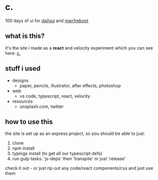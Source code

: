# c.
100 days of ui for [dailyui](http://dailyui.co/) and [may1reboot](http://www.may1reboot.com/)

## what is this?
it's the site i made as a **react** and velocity experiment which you can see here: [c.](http://100.chifra.net)

## stuff i used
* designs
  * paper, pencils, illustrator, after effects, photoshop
* web
  * vs code, typescript, react, velocity
* resources
  * unsplash.com, twitter

## how to use this
the site is set up as an express project, so you should be able to just:

1. clone
2. npm install
3. typings install (to get all our typescript defs)
4. run gulp tasks: 'js-deps' then 'transpile' or just 'release'

check it out - or just rip out any code/react components/css and just use them